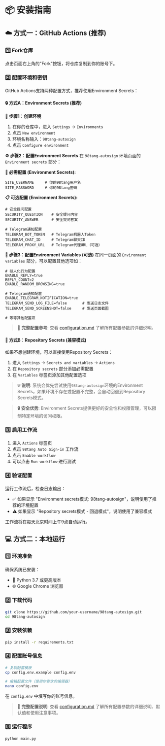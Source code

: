 # 📦 安装指南

## ☁️ 方式一：GitHub Actions (推荐)

### 1️⃣ Fork仓库
点击页面右上角的"Fork"按钮，将仓库复制到你的账号下。

### 2️⃣ 配置环境和密钥

GitHub Actions支持两种配置方式，推荐使用Environment Secrets：

#### 🔒 方式A：Environment Secrets (推荐)

**🔧 步骤1：创建环境**
1. 在你的仓库中，进入 `Settings` → `Environments`
2. 点击 `New environment`
3. 环境名称输入：`98tang-autosign`
4. 点击 `Configure environment`

**⚙️ 步骤2：配置Environment Secrets**
在 `98tang-autosign` 环境页面的 `Environment secrets` 部分：

**🔑 必需配置 (Environment Secrets):**
```
SITE_USERNAME     # 你的98tang用户名
SITE_PASSWORD     # 你的98tang密码
```

**📋 可选配置 (Environment Secrets):**
```
# 安全提问配置
SECURITY_QUESTION    # 安全提问内容
SECURITY_ANSWER      # 安全提问答案

# Telegram通知配置
TELEGRAM_BOT_TOKEN   # Telegram机器人Token
TELEGRAM_CHAT_ID     # Telegram聊天ID
TELEGRAM_PROXY_URL   # Telegram代理URL（可选）
```

**🔧 步骤3：配置Environment Variables (可选)**
在同一页面的 `Environment variables` 部分，可以配置其他选项如：
```
# 拟人化行为配置
ENABLE_REPLY=true
REPLY_COUNT=2
ENABLE_RANDOM_BROWSING=true

# Telegram通知配置
ENABLE_TELEGRAM_NOTIFICATION=true
TELEGRAM_SEND_LOG_FILE=false       # 发送日志文件
TELEGRAM_SEND_SCREENSHOT=false     # 发送页面截图

# 等等其他配置项
```

> 📖 **完整配置参考**: 查看 [configuration.md](configuration.md) 了解所有配置参数的详细说明。

#### 🔧 方式B：Repository Secrets (兼容模式)

如果不想创建环境，可以直接使用Repository Secrets：

1. 进入 `Settings` → `Secrets and variables` → `Actions`
2. 在 `Repository secrets` 部分添加必需配置
3. 在 `Variables` 标签页添加其他配置选项

> **💡 说明**: 系统会优先尝试使用`98tang-autosign`环境的Environment Secrets，如果环境不存在或配置不完整，会自动回退到Repository Secrets模式。

> **🔒 安全优势**: Environment Secrets提供更好的安全性和权限管理，可以限制特定环境的访问权限。

### 3️⃣ 启用工作流
1. 进入 `Actions` 标签页
2. 点击 `98tang Auto Sign-in` 工作流
3. 点击 `Enable workflow`
4. 可以点击 `Run workflow` 进行测试

### 4️⃣ 验证配置
运行工作流后，检查日志输出：
- ✅ 如果显示 "Environment secrets模式: 98tang-autosign"，说明使用了推荐的环境配置
- ⚠️ 如果显示 "Repository secrets模式 - 回退模式"，说明使用了兼容模式

工作流将在每天北京时间上午9点自动运行。

## 💻 方式二：本地运行

### 1️⃣ 环境准备
确保系统已安装：
- 🐍 Python 3.7 或更高版本
- 🌐 Google Chrome 浏览器

### 2️⃣ 下载代码
```bash
git clone https://github.com/your-username/98tang-autosign.git
cd 98tang-autosign
```

### 3️⃣ 安装依赖
```bash
pip install -r requirements.txt
```

### 4️⃣ 配置账号信息
```bash
# 复制配置模板
cp config.env.example config.env

# 编辑配置文件（使用你喜欢的编辑器）
nano config.env
```

在 `config.env` 中填写你的账号信息。

> 📖 **完整配置说明**: 查看 [configuration.md](configuration.md) 了解所有配置参数的详细说明、默认值和使用注意事项。

### 5️⃣ 运行程序
```bash
python main.py
```
